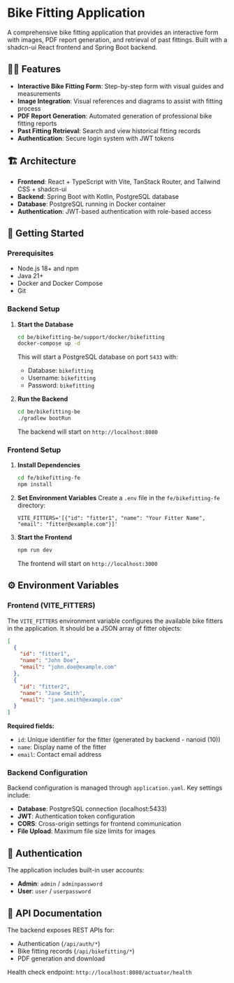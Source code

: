 # Bike Fitting Application

A comprehensive bike fitting application that provides an interactive form with images, PDF report generation, and retrieval of past fittings. Built with a shadcn-ui React frontend and Spring Boot backend.

## 🚴‍♂️ Features

- **Interactive Bike Fitting Form**: Step-by-step form with visual guides and measurements
- **Image Integration**: Visual references and diagrams to assist with fitting process
- **PDF Report Generation**: Automated generation of professional bike fitting reports
- **Past Fitting Retrieval**: Search and view historical fitting records
- **Authentication**: Secure login system with JWT tokens

## 🏗️ Architecture

- **Frontend**: React + TypeScript with Vite, TanStack Router, and Tailwind CSS + shadcn-ui
- **Backend**: Spring Boot with Kotlin, PostgreSQL database
- **Database**: PostgreSQL running in Docker container
- **Authentication**: JWT-based authentication with role-based access

## 🚀 Getting Started

### Prerequisites

- Node.js 18+ and npm
- Java 21+
- Docker and Docker Compose
- Git

### Backend Setup

1. **Start the Database**
   ```bash
   cd be/bikefitting-be/support/docker/bikefitting
   docker-compose up -d
   ```
   This will start a PostgreSQL database on port `5433` with:
   - Database: `bikefitting`
   - Username: `bikefitting` 
   - Password: `bikefitting`

2. **Run the Backend**
   ```bash
   cd be/bikefitting-be
   ./gradlew bootRun
   ```
   The backend will start on `http://localhost:8080`

### Frontend Setup

1. **Install Dependencies**
   ```bash
   cd fe/bikefitting-fe
   npm install
   ```

2. **Set Environment Variables**
   Create a `.env` file in the `fe/bikefitting-fe` directory:
   ```env
   VITE_FITTERS='[{"id": "fitter1", "name": "Your Fitter Name", "email": "fitter@example.com"}]'
   ```

3. **Start the Frontend**
   ```bash
   npm run dev
   ```
   The frontend will start on `http://localhost:3000`

## ⚙️ Environment Variables

### Frontend (VITE_FITTERS)

The `VITE_FITTERS` environment variable configures the available bike fitters in the application. It should be a JSON array of fitter objects:

```json
[
  {
    "id": "fitter1",
    "name": "John Doe",
    "email": "john.doe@example.com"
  },
  {
    "id": "fitter2", 
    "name": "Jane Smith",
    "email": "jane.smith@example.com"
  }
]
```

**Required fields:**
- `id`: Unique identifier for the fitter (generated by backend - nanoid (10))
- `name`: Display name of the fitter
- `email`: Contact email address


### Backend Configuration

Backend configuration is managed through `application.yaml`. Key settings include:

- **Database**: PostgreSQL connection (localhost:5433)
- **JWT**: Authentication token configuration
- **CORS**: Cross-origin settings for frontend communication
- **File Upload**: Maximum file size limits for images

## 🔑 Authentication

The application includes built-in user accounts:

- **Admin**: `admin` / `adminpassword`
- **User**: `user` / `userpassword`

## 📖 API Documentation

The backend exposes REST APIs for:
- Authentication (`/api/auth/*`)
- Bike fitting records (`/api/bikefitting/*`)
- PDF generation and download

Health check endpoint: `http://localhost:8080/actuator/health`